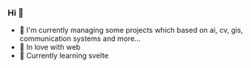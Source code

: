 ### Hi 👋

- 💬 I'm currently managing some projects which based on ai, cv, gis, communication systems and more... 
- 🥰 In love with web 
- 🌱 Currently learning svelte

<!--
**guncebektas/guncebektas** is a ✨ _special_ ✨ repository because its `README.md` (this file) appears on your GitHub profile.

Here are some ideas to get you started:

- 🔭 I’m currently working on ...
- 🌱 I’m currently learning ...
- 👯 I’m looking to collaborate on ...
- 🤔 I’m looking for help with ...
- 💬 Ask me about ...
- 📫 How to reach me: ...
- 😄 Pronouns: ...
- ⚡ Fun fact: ...
-->
